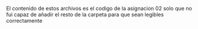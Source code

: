 El contenido de estos archivos es el codigo de la asignacion 02 solo que no fui capaz de añadir el resto de la carpeta para que sean legibles correctamente
